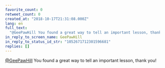 ```yaml
---
favorite_count: 0
retweet_count: 0
created_at: "2018-10-17T21:31:08.000Z"
lang: en
full_text:
  "@GeePawHill You found a great way to tell an important lesson, thank you!"
in_reply_to_screen_name: GeePawHill
in_reply_to_status_id_str: "1052671712301596681"
replies: []
---
```


[@GeePawHill](https://twitter.com/GeePawHill) You found a great way to tell an
important lesson, thank you!
